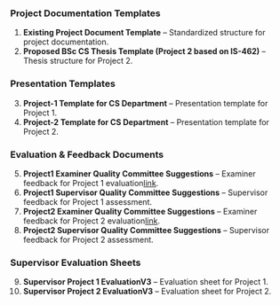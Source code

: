 ### **Project Documentation Templates**
1. **Existing Project Document Template** – Standardized structure for project documentation.  
2. **Proposed BSc CS Thesis Template (Project 2 based on IS-462)** – Thesis structure for Project 2.  

### **Presentation Templates**
3. **Project-1 Template for CS Department** – Presentation template for Project 1.  
4. **Project-2 Template for CS Department** – Presentation template for Project 2.  

### **Evaluation & Feedback Documents**
5. **Project1 Examiner Quality Committee Suggestions** – Examiner feedback for Project 1 evaluation[link](https://docs.google.com/spreadsheets/d/1SrJuIJkNgRFvCzVlTdkG_oabnMjGK7qV/edit?usp=sharing&ouid=105737548125627118141&rtpof=true&sd=true).  
6. **Project1 Supervisor Quality Committee Suggestions** – Supervisor feedback for Project 1 assessment.  
7. **Project2 Examiner Quality Committee Suggestions** – Examiner feedback for Project 2 evaluation[link](https://docs.google.com/spreadsheets/d/1JYbuUuH0y6FdoAnm-CcyN6bdd-WPfJqn/edit?usp=sharing&ouid=105737548125627118141&rtpof=true&sd=true).  
8. **Project2 Supervisor Quality Committee Suggestions** – Supervisor feedback for Project 2 assessment.  

### **Supervisor Evaluation Sheets**
9. **Supervisor Project 1 EvaluationV3** – Evaluation sheet for Project 1.  
10. **Supervisor Project 2 EvaluationV3** – Evaluation sheet for Project 2.  
